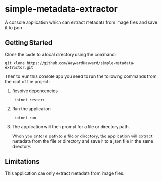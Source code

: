 # simple-metadata-extractor
A console application which can extract metadata from image files and save it to json

## Getting Started

Clone the code to a local directory using the command:

    git clone https://github.com/WaywardHayward/simple-metadata-extractor.git

Then to Run this console app you need to run the following commands from the root of the project:

1. Resolve dependencies

        dotnet restore

2. Run the application

        dotnet run 

3. The application will then prompt for a file or directory path.

    When you enter a path to a file or directory, the application will extract metadata from the file or directory and save it to a json file in the same directory.

## Limitations

This application can only extract metadata from image files.

